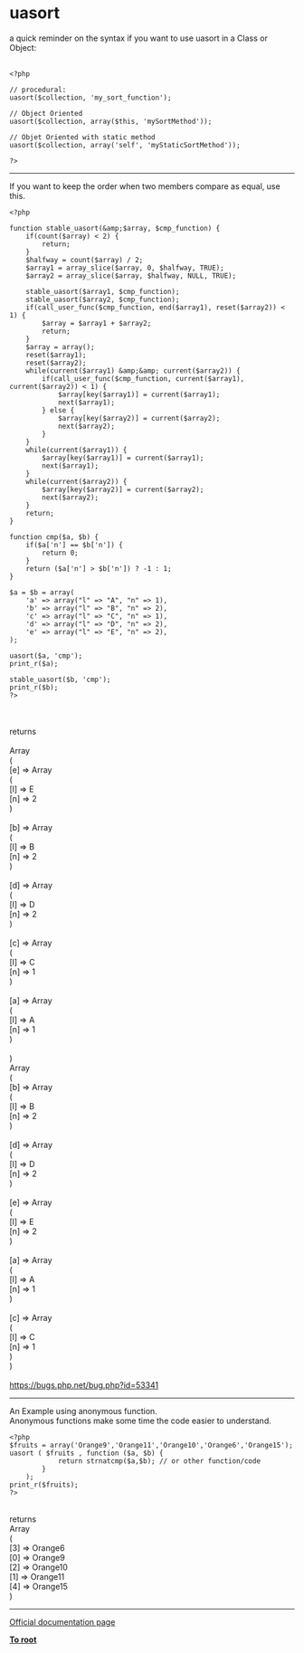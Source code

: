 # uasort



a quick reminder on the syntax if you want to use uasort in a Class or Object:<br><br>

```
<?php

// procedural:
uasort($collection, 'my_sort_function');

// Object Oriented
uasort($collection, array($this, 'mySortMethod'));

// Objet Oriented with static method
uasort($collection, array('self', 'myStaticSortMethod'));

?>
```
  

---

If you want to keep the order when two members compare as equal, use this.<br>

```
<?php

function stable_uasort(&amp;$array, $cmp_function) {
    if(count($array) < 2) {
        return;
    }
    $halfway = count($array) / 2;
    $array1 = array_slice($array, 0, $halfway, TRUE);
    $array2 = array_slice($array, $halfway, NULL, TRUE);

    stable_uasort($array1, $cmp_function);
    stable_uasort($array2, $cmp_function);
    if(call_user_func($cmp_function, end($array1), reset($array2)) < 1) {
        $array = $array1 + $array2;
        return;
    }
    $array = array();
    reset($array1);
    reset($array2);
    while(current($array1) &amp;&amp; current($array2)) {
        if(call_user_func($cmp_function, current($array1), current($array2)) < 1) {
            $array[key($array1)] = current($array1);
            next($array1);
        } else {
            $array[key($array2)] = current($array2);
            next($array2);
        }
    }
    while(current($array1)) {
        $array[key($array1)] = current($array1);
        next($array1);
    }
    while(current($array2)) {
        $array[key($array2)] = current($array2);
        next($array2);
    }
    return;
}

function cmp($a, $b) {
    if($a['n'] == $b['n']) {
        return 0;
    }
    return ($a['n'] > $b['n']) ? -1 : 1;
}

$a = $b = array(
    'a' => array("l" => "A", "n" => 1),
    'b' => array("l" => "B", "n" => 2),
    'c' => array("l" => "C", "n" => 1),
    'd' => array("l" => "D", "n" => 2),
    'e' => array("l" => "E", "n" => 2),
);

uasort($a, 'cmp');
print_r($a);

stable_uasort($b, 'cmp');
print_r($b);
?>
```
<br><br>returns<br><br>Array<br>(<br>    [e] =&gt; Array<br>        (<br>            [l] =&gt; E<br>            [n] =&gt; 2<br>        )<br><br>    [b] =&gt; Array<br>        (<br>            [l] =&gt; B<br>            [n] =&gt; 2<br>        )<br><br>    [d] =&gt; Array<br>        (<br>            [l] =&gt; D<br>            [n] =&gt; 2<br>        )<br><br>    [c] =&gt; Array<br>        (<br>            [l] =&gt; C<br>            [n] =&gt; 1<br>        )<br><br>    [a] =&gt; Array<br>        (<br>            [l] =&gt; A<br>            [n] =&gt; 1<br>        )<br><br>)<br>Array<br>(<br>    [b] =&gt; Array<br>        (<br>            [l] =&gt; B<br>            [n] =&gt; 2<br>        )<br><br>    [d] =&gt; Array<br>        (<br>            [l] =&gt; D<br>            [n] =&gt; 2<br>        )<br><br>    [e] =&gt; Array<br>        (<br>            [l] =&gt; E<br>            [n] =&gt; 2<br>        )<br><br>    [a] =&gt; Array<br>        (<br>            [l] =&gt; A<br>            [n] =&gt; 1<br>        )<br><br>    [c] =&gt; Array<br>        (<br>            [l] =&gt; C<br>            [n] =&gt; 1<br>        )<br>)<br><br>https://bugs.php.net/bug.php?id=53341  

---

An Example using anonymous function.<br>Anonymous functions make some time the code easier to understand.<br>

```
<?php
$fruits = array('Orange9','Orange11','Orange10','Orange6','Orange15');
uasort ( $fruits , function ($a, $b) {
            return strnatcmp($a,$b); // or other function/code
        }
    );
print_r($fruits);
?>
```
<br>returns<br>Array<br>(<br>    [3] =&gt; Orange6<br>    [0] =&gt; Orange9<br>    [2] =&gt; Orange10<br>    [1] =&gt; Orange11<br>    [4] =&gt; Orange15<br>)  

---

[Official documentation page](https://www.php.net/manual/en/function.uasort.php)

**[To root](/README.md)**